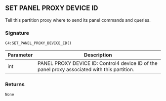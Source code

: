 ## SET PANEL PROXY DEVICE ID

Tell this partition proxy where to send its panel commands and queries.


### Signature

`C4:SET_PANEL_PROXY_DEVICE_ID()`


| Parameter | Description |
| --- | --- |
| int | PANEL PROXY DEVICE ID: Control4 device ID of the panel proxy associated with this partition. |


### Returns

`None`


